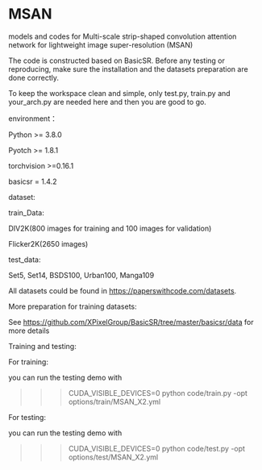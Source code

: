 # MSAN
models and codes for Multi-scale strip-shaped convolution attention network for lightweight image super-resolution (MSAN)

The code is constructed based on BasicSR. Before any testing or reproducing, make sure the installation and the datasets preparation are done correctly.

To keep the workspace clean and simple, only test.py, train.py and your_arch.py are needed here and then you are good to go.

environment：

  Python >= 3.8.0
  
  Pyotch >= 1.8.1
  
  torchvision >=0.16.1
  
  basicsr = 1.4.2

dataset:

  train_Data:
  
  DIV2K(800 images for training and 100 images for validation)
  
  Flicker2K(2650 images)

  test_data:
  
  Set5, Set14, BSDS100, Urban100, Manga109

All datasets could be found in https://paperswithcode.com/datasets.

More preparation for training datasets: 

See https://github.com/XPixelGroup/BasicSR/tree/master/basicsr/data for more details

Training and testing:

  For training:

  you can run the testing demo with
  >>> CUDA_VISIBLE_DEVICES=0 python code/train.py -opt options/train/MSAN_X2.yml
  
  For testing:
  
  you can run the testing demo with
  >>> CUDA_VISIBLE_DEVICES=0 python code/test.py -opt options/test/MSAN_X2.yml

